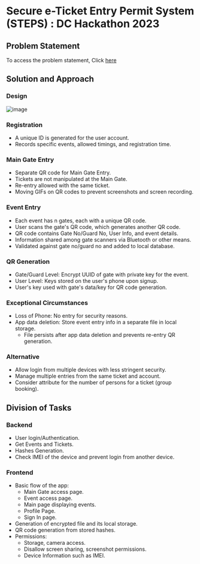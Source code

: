 # Secure e-Ticket Entry Permit System (STEPS) : DC Hackathon 2023

## Problem Statement

To access the problem statement, Click [here](https://www.mediafire.com/file/5hmnwj0smm91hy8/ps.pdf/file)



## Solution and Approach


### Design

![image](https://github.com/PSYCHNERD2512/stepClient/assets/33757242/aa934a4e-d0ac-4f98-a765-b1d82f265e6a)


### Registration

- A unique ID is generated for the user account.
- Records specific events, allowed timings, and registration time.

### Main Gate Entry

- Separate QR code for Main Gate Entry.
- Tickets are not manipulated at the Main Gate.
- Re-entry allowed with the same ticket.
- Moving GIFs on QR codes to prevent screenshots and screen recording.

### Event Entry

- Each event has n gates, each with a unique QR code.
- User scans the gate's QR code, which generates another QR code.
- QR code contains Gate No/Guard No, User Info, and event details.
- Information shared among gate scanners via Bluetooth or other means.
- Validated against gate no/guard no and added to local database.

### QR Generation

- Gate/Guard Level: Encrypt UUID of gate with private key for the event.
- User Level: Keys stored on the user's phone upon signup.
- User's key used with gate's data/key for QR code generation.

### Exceptional Circumstances

- Loss of Phone: No entry for security reasons.
- App data deletion: Store event entry info in a separate file in local storage.
  - File persists after app data deletion and prevents re-entry QR generation.

### Alternative

- Allow login from multiple devices with less stringent security.
- Manage multiple entries from the same ticket and account.
- Consider attribute for the number of persons for a ticket (group booking).

## Division of Tasks

### Backend

- User login/Authentication.
- Get Events and Tickets.
- Hashes Generation.
- Check IMEI of the device and prevent login from another device.

### Frontend

- Basic flow of the app:
  - Main Gate access page.
  - Event access page.
  - Main page displaying events.
  - Profile Page.
  - Sign In page.
- Generation of encrypted file and its local storage.
- QR code generation from stored hashes.
- Permissions:
  - Storage, camera access.
  - Disallow screen sharing, screenshot permissions.
  - Device Information such as IMEI.
